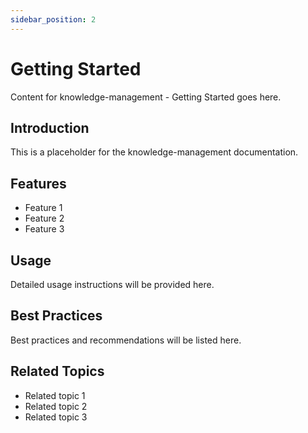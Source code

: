 ```yaml
---
sidebar_position: 2
---
```


# Getting Started

Content for knowledge-management - Getting Started goes here.

## Introduction

This is a placeholder for the knowledge-management documentation.

## Features

- Feature 1
- Feature 2
- Feature 3

## Usage

Detailed usage instructions will be provided here.

## Best Practices

Best practices and recommendations will be listed here.

## Related Topics

- Related topic 1
- Related topic 2
- Related topic 3
